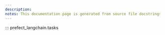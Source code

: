 ```yaml
---
description: 
notes: This documentation page is generated from source file docstrings.
---
```


::: prefect_langchain.tasks